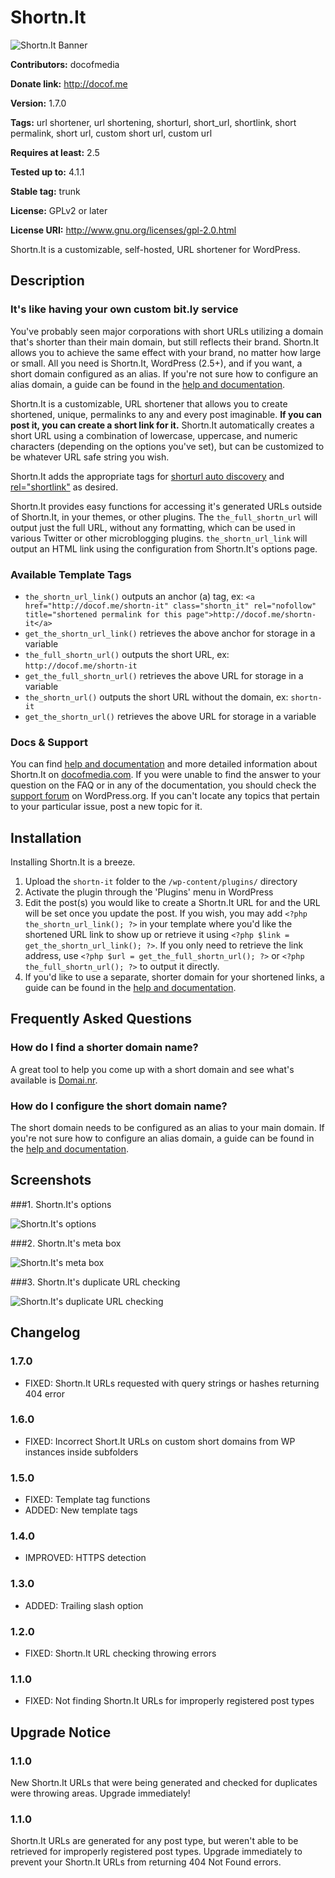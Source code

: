# Shortn.It #

![Shortn.It Banner](https://raw.githubusercontent.com/davidcochrum/shortn-it/master/images/banner-772x250.png)

**Contributors:** docofmedia
  
**Donate link:** http://docof.me
  
**Version:** 1.7.0

**Tags:** url shortener, url shortening, shorturl, short_url, shortlink, short permalink, short url, custom short url, custom url
  
**Requires at least:** 2.5
  
**Tested up to:** 4.1.1
  
**Stable tag:** trunk
  
**License:** GPLv2 or later
  
**License URI:** http://www.gnu.org/licenses/gpl-2.0.html
  

Shortn.It is a customizable, self-hosted, URL shortener for WordPress.

## Description ##

### It's like having your own custom bit.ly service ###

You've probably seen major corporations with short URLs utilizing a domain that's shorter than their main domain, but still reflects their brand. Shortn.It allows you to achieve the same effect with your brand, no matter how large or small. All you need is Shortn.It, WordPress (2.5+), and if you want, a short domain configured as an alias. If you're not sure how to configure an alias domain, a guide can be found in the <a href="http://docof.me/shortn-it">help and documentation</a>.

Shortn.It is a customizable, URL shortener that allows you to create shortened, unique, permalinks to any and every post imaginable. **If you can post it, you can create a short link for it.** Shortn.It automatically creates a short URL using a combination of lowercase, uppercase, and numeric characters (depending on the options you've set), but can be customized to be whatever URL safe string you wish.

Shortn.It adds the appropriate tags for <a href="//sites.google.com/a/snaplog.com/wiki/short_url" title="read more about shorturl">shorturl auto discovery</a> and <a href="//microformats.org/wiki/rel-shortlink" title="Read more about shortlink">rel="shortlink"</a> as desired.

Shortn.It provides easy functions for accessing it's generated URLs outside of Shortn.It, in your themes, or other plugins. The `the_full_shortn_url` will output just the full URL, without any formatting, which can be used in various Twitter or other microblogging plugins. `the_shortn_url_link` will output an HTML link using the configuration from Shortn.It's options page.

### Available Template Tags ###

* `the_shortn_url_link()` outputs an anchor (a) tag, ex: `<a href="http://docof.me/shortn-it" class="shortn_it" rel="nofollow" title="shortened permalink for this page">http://docof.me/shortn-it</a>`
* `get_the_shortn_url_link()` retrieves the above anchor for storage in a variable
* `the_full_shortn_url()` outputs the short URL, ex: `http://docof.me/shortn-it`
* `get_the_full_shortn_url()` retrieves the above URL for storage in a variable
* `the_shortn_url()` outputs the short URL without the domain, ex: `shortn-it`
* `get_the_shortn_url()` retrieves the above URL for storage in a variable

### Docs & Support ###

You can find <a href="http://docof.me/shortn-it">help and documentation</a> and more detailed information about Shortn.It on <a href="http://www.docofmedia.com/shortn-it">docofmedia.com</a>. If you were unable to find the answer to your question on the FAQ or in any of the documentation, you should check the <a href="http://wordpress.org/support/plugin/shortnit">support forum</a> on WordPress.org. If you can't locate any topics that pertain to your particular issue, post a new topic for it.

## Installation ##

Installing Shortn.It is a breeze.

1. Upload the `shortn-it` folder to the `/wp-content/plugins/` directory
1. Activate the plugin through the 'Plugins' menu in WordPress
1. Edit the post(s) you would like to create a Shortn.It URL for and the URL will be set once you update the post. If you wish, you may add `<?php the_shortn_url_link(); ?>` in your template where you'd like the shortened URL link to show up or retrieve it using `<?php $link = get_the_shortn_url_link(); ?>`. If you only need to retrieve the link address, use `<?php $url = get_the_full_shortn_url(); ?>` or `<?php the_full_shortn_url(); ?>` to output it directly.
1. If you'd like to use a separate, shorter domain for your shortened links, a guide can be found in the <a href="http://docof.me/shortn-it">help and documentation</a>.

## Frequently Asked Questions ##

### How do I find a shorter domain name? ###

A great tool to help you come up with a short domain and see what's available is <a href="http://domai.nr">Domai.nr</a>.

### How do I configure the short domain name? ###

The short domain needs to be configured as an alias to your main domain. If you're not sure how to configure an alias domain, a guide can be found in the <a href="http://docof.me/shortn-it">help and documentation</a>.

## Screenshots ##

###1. Shortn.It's options

![Shortn.It's options](https://raw.githubusercontent.com/davidcochrum/shortn-it/master/images/screenshot-1.png "Shortn.It's options")

###2. Shortn.It's meta box

![Shortn.It's meta box](https://raw.githubusercontent.com/davidcochrum/shortn-it/master/images/screenshot-2.png "Shortn.It's meta box")

###3. Shortn.It's duplicate URL checking

![Shortn.It's duplicate URL checking](https://raw.githubusercontent.com/davidcochrum/shortn-it/master/images/screenshot-3.png "Shortn.It's duplicate URL checking")


## Changelog ##

### 1.7.0 ###
* FIXED: Shortn.It URLs requested with query strings or hashes returning 404 error

### 1.6.0 ###
* FIXED: Incorrect Short.It URLs on custom short domains from WP instances inside subfolders

### 1.5.0 ###
* FIXED: Template tag functions
* ADDED: New template tags

### 1.4.0 ###
* IMPROVED: HTTPS detection

### 1.3.0 ###
* ADDED: Trailing slash option

### 1.2.0 ###
* FIXED: Shortn.It URL checking throwing errors

### 1.1.0 ###
* FIXED: Not finding Shortn.It URLs for improperly registered post types

## Upgrade Notice ##

### 1.1.0 ###
New Shortn.It URLs that were being generated and checked for duplicates were throwing areas. Upgrade immediately!

### 1.1.0 ###
Shortn.It URLs are generated for any post type, but weren't able to be retrieved for improperly registered post types. Upgrade immediately to prevent your Shortn.It URLs from returning 404 Not Found errors.